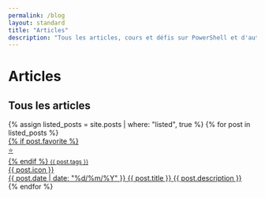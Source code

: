 ```yaml
---
permalink: /blog
layout: standard
title: "Articles"
description: "Tous les articles, cours et défis sur PowerShell et d'autres technologies Microsoft"
---
```


# Articles

## Tous les articles

<div class="posts">
    {% assign listed_posts = site.posts | where: "listed", true %}
    {% for post in listed_posts %}
        <a class="noDecoration" href="{{ post.id }}">
            <article>
                {% if post.favorite %}<div class="favoriteMarker">⭐</div>{% endif %}
                <small>{{ post.tags }}</small>
                <div class="articleThumbnail">
                    <span class="articleIcon">{{ post.icon }}</span>
                </div>
                <div class="articleText">
                    <span class="articleDate">{{ post.date | date: "%d/%m/%Y" }}</span>
                    <span class="articleTitle">{{ post.title }}</span>
                    <span class="articleDescription">{{ post.description }}</span>
                </div>
            </article>
        </a>
    {% endfor %}
</div>
